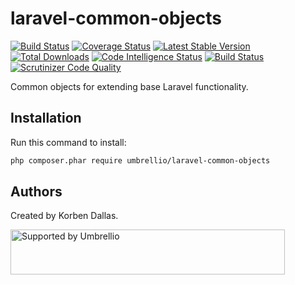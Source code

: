 # laravel-common-objects

[![Build Status](https://travis-ci.org/umbrellio/laravel-common-objects.svg?branch=master)](https://travis-ci.org/umbrellio/laravel-common-objects)
[![Coverage Status](https://coveralls.io/repos/github/umbrellio/laravel-common-objects/badge.svg?branch=master)](https://coveralls.io/github/umbrellio/laravel-common-objects?branch=master)
[![Latest Stable Version](https://poser.pugx.org/umbrellio/laravel-common-objects/v/stable.png)](https://packagist.org/packages/umbrellio/laravel-common-objects)
[![Total Downloads](https://poser.pugx.org/umbrellio/laravel-common-objects/downloads.png)](https://packagist.org/packages/umbrellio/laravel-common-objects)
[![Code Intelligence Status](https://scrutinizer-ci.com/g/umbrellio/laravel-common-objects/badges/code-intelligence.svg?b=master)](https://scrutinizer-ci.com/code-intelligence)
[![Build Status](https://scrutinizer-ci.com/g/umbrellio/laravel-common-objects/badges/build.png?b=master)](https://scrutinizer-ci.com/g/umbrellio/laravel-common-objects/build-status/master)
[![Scrutinizer Code Quality](https://scrutinizer-ci.com/g/umbrellio/laravel-common-objects/badges/quality-score.png?b=master)](https://scrutinizer-ci.com/g/umbrellio/laravel-common-objects/?branch=master)

Common objects for extending base Laravel functionality.

## Installation

Run this command to install:
```bash
php composer.phar require umbrellio/laravel-common-objects
```

## Authors

Created by Korben Dallas.

<a href="https://github.com/umbrellio/">
<img style="float: left;" src="https://umbrellio.github.io/Umbrellio/supported_by_umbrellio.svg" alt="Supported by Umbrellio" width="439" height="72">
</a>
